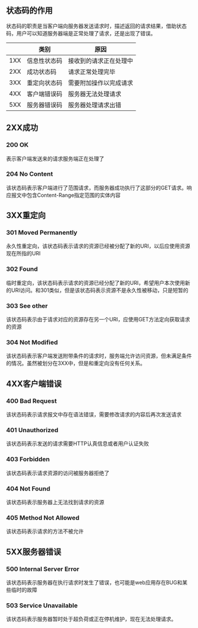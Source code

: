 ## 状态码的作用

状态码的职责是当客户端向服务器发送请求时，描述返回的请求结果，借助状态码，用户可以知道服务器端是正常处理了请求，还是出现了错误。

|      | 类别         | 原因                   |
| ---- | ------------ | ---------------------- |
| 1XX  | 信息性状态码 | 接收到的请求正在处理中 |
| 2XX  | 成功状态码   | 请求正常处理完毕       |
| 3XX  | 重定向状态码 | 需要附加操作以完成请求 |
| 4XX  | 客户端错误码 | 服务器无法处理请求     |
| 5XX  | 服务器错误码 | 服务器处理请求出错     |

## 2XX成功

### 200  OK

表示客户端发送来的请求服务端正在处理了

### 204 No Content

该状态码表示客户端进行了范围请求，而服务器成功执行了这部分的GET请求。响应报文中包含Content-Range指定范围的实体内容

## 3XX重定向

### 301 Moved Permanently

永久性重定向，该状态码表示请求的资源已经被分配了新的URI，以后应使用资源现在所指的URI

### 302 Found

临时重定向，该状态码表示请求的资源已经分配了新的URI，希望用户本次使用新的URI访问。和301类似，但是该状态码表示资源不是永久性被移动，只是短暂的

### 303 See other

该状态码表示由于请求对应的资源存在另一个URI，应使用GET方法定向获取请求的资源

### 304 Not Modified

该状态码表示客户端发送附带条件的请求时，服务端允许访问资源，但未满足条件的情况。虽然被划分在3XX中，但是和重定向没有任何关系。

## 4XX客户端错误

### 400 Bad Request

该状态码表示请求报文中存在语法错误，需要修改请求的内容后再次发送请求

### 401 Unauthorized

该状态码表示发送的请求需要HTTP认真信息或者用户认证失败

### 403 Forbidden

该状态码表示请求资源的访问被服务器拒绝了

### 404 Not Found

该状态码表示服务器上无法找到请求的资源

### 405 Method Not Allowed

该状态码表示请求的方法不被允许

## 5XX服务器错误

### 500 Internal Server Error

该状态码表示服务器在执行请求时发生了错误，也可能是web应用存在BUG和某些临时的故障

### 503 Service Unavailable

该状态码表示服务器暂时处于超负荷或正在停机维护，现在无法处理请求。